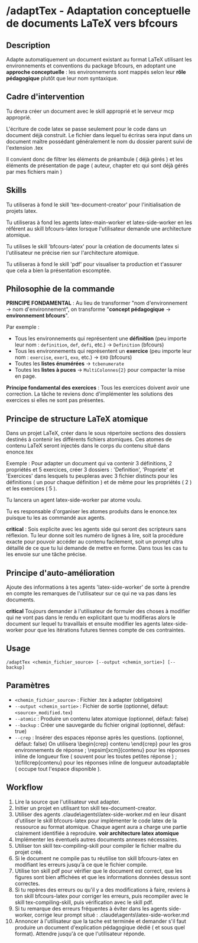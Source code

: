 # /adaptTex - Adaptation conceptuelle de documents LaTeX vers bfcours

## Description

Adapte automatiquement un document existant au format LaTeX utilisant les environnements et conventions du package bfcours, en adoptant une **approche conceptuelle** : les environnements sont mappés selon leur **rôle pédagogique** plutôt que leur nom syntaxique.

## Cadre d'intervention

Tu devra créer un document avec le skill approprié et le serveur mcp approprié.

L'écriture de code latex se passe seulement pour le code dans un document déjà construit.
Le fichier dans lequel tu écriras sera input dans un document maître possédant généralement le nom du dossier parent suivi de l'extension .tex

Il convient donc de filtrer les éléments de préambule ( déjà gérés ) et les éléments de présentation de page ( auteur, chapter etc qui sont déjà gérés par mes fichiers main )

## Skills

Tu utiliseras à fond le skill 'tex-document-creator' pour l'initialisation de projets latex.

Tu utiliseras à fond les agents latex-main-worker et latex-side-worker en les référent au skill bfcours-latex lorsque l'utilisateur demande une architecture atomique.

Tu utilises le skill 'bfcours-latex' pour la création de documents latex si l'utilisateur ne précise rien sur l'architecture atomique.

Tu utiliseras à fond le skill 'pdf' pour visualiser ta production et t'assurer que cela a bien la présentation escomptée.

## Philosophie de la commande

**PRINCIPE FONDAMENTAL** : Au lieu de transformer "nom d'environnement → nom d'environnement", on transforme "**concept pédagogique** → **environnement bfcours**".

Par exemple :

- Tous les environnements qui représentent une **définition** (peu importe leur nom : `definition`, `def`, `defi`, etc.) → `Definition` (bfcours)
- Tous les environnements qui représentent un **exercice** (peu importe leur nom : `exercise`, `exer1`, `exo`, etc.) → `EXO` (bfcours)
- Toutes les **listes énumérées** → `tcbenumerate`
- Toutes les **listes à puces** → `MultiColonnes{2}` pour compacter la mise en page.

**Principe fondamental des exercices** : Tous les exercices doivent avoir une correction.
La tâche te reviens donc d'implémenter les solutions des exercices si elles ne sont pas présentes.

## Principe de structure LaTeX atomique

Dans un projet LaTeX, créer dans le sous répertoire sections des dossiers destinés à contenir les différents fichiers atomiques.
Ces atomes de contenu LaTeX seront injectés dans le corps du contenu situé dans enonce.tex

Exemple :
Pour adapter un document qui va contenir 3 définitions, 2 propriétés et 5 exercices, créer 3 dossiers : 'Definition', 'Propriete' et 'Exercices' dans lesquels tu peupleras avec 3 fichier distincts pour les définitions ( un pour chaque définition ) et de même pour les propriétés ( 2 ) et les exercices ( 5 ).

Tu lancera un agent latex-side-worker par atome voulu.

Tu es responsable d'organiser les atomes produits dans le enonce.tex puisque tu les as commandé aux agents.

**critical** : Sois explicite avec les agents side qui seront des scripteurs sans réflexion. Tu leur donne soit les numéro de lignes à lire, soit la procédure exacte pour pouvoir accéder au contenu facilement, soit un prompt ultra détaillé de ce que tu lui demande de mettre en forme. Dans tous les cas tu les envoie sur une tâche précise.

## Principe d'auto-amélioration

Ajoute des informations à tes agents 'latex-side-worker' de sorte à prendre en compte les remarques de l'utilisateur sur ce qui ne va pas dans les documents.

**critical** Toujours demander à l'utilisateur de formuler des choses à modifier qui ne vont pas dans le rendu en explicitant que tu modifieras alors le document sur lequel tu travaillais et ensuite modifier les agents latex-side-worker pour que les itérations futures tiennes compte de ces contraintes.

## Usage

```
/adaptTex <chemin_fichier_source> [--output <chemin_sortie>] [--backup]
```

## Paramètres

- `<chemin_fichier_source>` : Fichier .tex à adapter (obligatoire)
- `--output <chemin_sortie>` : Fichier de sortie (optionnel, défaut: `<source>_modified.tex`)
- `--atomic` : Produire un contenu latex atomique (optionnel, défaut: false)
- `--backup` : Créer une sauvegarde du fichier original (optionnel, défaut: true)
- `--crep` : Insérer des espaces réponse après les questions. (optionnel, défaut: false)
  On utilisera \begin{crep} contenu \end{crep} pour les gros environnements de réponse ; \repsim[xcm]{contenu} pour les réponses inline de longueur fixe ( souvent pour les toutes petites réponse ) ; \tcfillcrep{contenu} pour les réponses inline de longueur autoadaptable ( occupe tout l'espace disponible ).

## Workflow

1. Lire la source que l'utilisateur veut adapter.
2. Initier un projet en utilisant ton skill tex-document-creator.
3. Utiliser des agents .claude\agents\latex-side-worker.md en leur disant d'utiliser le skill bfcours-latex pour implémenter le code latex de la ressource au format atomique. Chaque agent aura a charge une partie clairement identifiée à reproduire. **voir architecture latex atomique**
4. Implémenter les éventuels autres documents annexes nécessaires.
5. Utiliser ton skill tex-compiling-skill pour compiler le fichier maître du projet créé.
6. Si le document ne compile pas tu réutilise ton skill bfcours-latex en modifiant les erreurs jusqu'à ce que le fichier compile.
7. Utilise ton skill pdf pour vérifier que le document est correct, que les figures sont bien affichées et que les informations données dessus sont correctes.
8. Si tu repères des erreurs ou qu'il y a des modifications à faire, reviens à ton skill bfcours-latex pour corriger les erreurs, puis recompiler avec le skill tex-compiling-skill, puis vérification avec le skill pdf.
9. Si tu remarque des erreurs fréquentes à éviter dans les agents side-worker, corrige leur prompt situé : .claude\agents\latex-side-worker.md
10. Annoncer à l'utilisateur que la tache est terminée et demander s'il faut produire un document d'explication pédagogique dédié ( et sous quel format). Attendre jusqu'à ce que l'utilisateur réponde.
